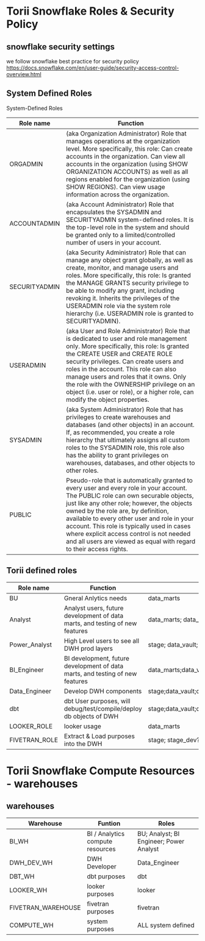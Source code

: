 # Torii Snowflake Roles & Security Policy

## snowflake security settings
we follow snowflake best practice for security policy
https://docs.snowflake.com/en/user-guide/security-access-control-overview.html

## System Defined Roles
System-Defined Roles

| Role name     | Function                                                                                                                                                                                                                                                                                                                                                                                                                               |
|---------------|----------------------------------------------------------------------------------------------------------------------------------------------------------------------------------------------------------------------------------------------------------------------------------------------------------------------------------------------------------------------------------------------------------------------------------------|
| ORGADMIN      | (aka Organization Administrator) Role that manages operations at the organization level. More specifically, this role: Can create accounts in the organization. Can view all accounts in the organization (using SHOW ORGANIZATION ACCOUNTS) as well as all regions enabled for the organization (using SHOW REGIONS). Can view usage information across the organization.                                                             |
| ACCOUNTADMIN  | (aka Account Administrator) Role that encapsulates the SYSADMIN and SECURITYADMIN system-defined roles. It is the top-level role in the system and should be granted only to a limited/controlled number of users in your account.                                                                                                                                                                                                     |
| SECURITYADMIN | (aka Security Administrator) Role that can manage any object grant globally, as well as create, monitor, and manage users and roles. More specifically, this role: Is granted the MANAGE GRANTS security privilege to be able to modify any grant, including revoking it. Inherits the privileges of the USERADMIN role via the system role hierarchy (i.e. USERADMIN role is granted to SECURITYADMIN).                               |
| USERADMIN     | (aka User and Role Administrator) Role that is dedicated to user and role management only. More specifically, this role: Is granted the CREATE USER and CREATE ROLE security privileges. Can create users and roles in the account. This role can also manage users and roles that it owns. Only the role with the OWNERSHIP privilege on an object (i.e. user or role), or a higher role, can modify the object properties.           |
| SYSADMIN      | (aka System Administrator) Role that has privileges to create warehouses and databases (and other objects) in an account. If, as recommended, you create a role hierarchy that ultimately assigns all custom roles to the SYSADMIN role, this role also has the ability to grant privileges on warehouses, databases, and other objects to other roles.                                                                                |
| PUBLIC        | Pseudo-role that is automatically granted to every user and every role in your account. The PUBLIC role can own securable objects, just like any other role; however, the objects owned by the role are, by definition, available to every other user and role in your account. This role is typically used in cases where explicit access control is not needed and all users are viewed as equal with regard to their access rights. |

## Torii defined roles

| Role name     | Function                                                                     | db Acess                                                           | Permission Type                                     |
|---------------|------------------------------------------------------------------------------|--------------------------------------------------------------------|-----------------------------------------------------|
| BU            | Gneral Anlytics needs| data_marts                                                         | Read Only                                           |
| Analyst       | Analyst users, future development of data marts, and testing of new features | data_marts; data_marts_dev    | Read Only (future development ability);Read Only    |
| Power_Analyst |High Level users to see all DWH prod layers| stage; data_vault; data_marts                                      | Read Only                                           |
| BI_Engineer   | BI development, future development of data marts, and testing of new features| data_marts;data_vault.biz; data_marts_dev;data_vault_dev.biz_dev                  | Read Only (future development ability);Read Only    |
| Data_Engineer | Develop DWH components| stage;data_vault;data_marts;stage_dev;data_vault_dev;data_marts_dev | Read Only |
| dbt           | dbt User purposes, will debug/test/compile/deploy db objects of DWH| stage;data_vault;data_marts;stage_dev;data_vault_dev;data_marts_dev | read/delete/update                                  |
| LOOKER_ROLE   | looker usage| data_marts                                                         | Read Only                                           |
| FIVETRAN_ROLE | Extract & Load purposes into the DWH| stage; stage_dev?                                                  | create/update/delete                                | 

# Torii Snowflake Compute Resources - warehouses

## warehouses

| Warehouse        | Funtion | Roles                                   |
|------------------|--------|-----------------------------------------|
| BI_WH            |BI / Analytics compute resources| BU; Analyst; BI Engineer; Power Analyst |
| DWH_DEV_WH       |DWH Developer| Data_Engineer                            |
| DBT_WH           |dbt purposes| dbt                                     |
| LOOKER_WH       |looker purposes| looker                                  |
| FIVETRAN_WAREHOUSE |fivetran purposes| fivetran                                |
| COMPUTE_WH          |system purposes| ALL system defined                      |
